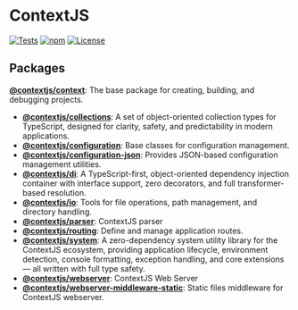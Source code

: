 # ContextJS

[![Tests](https://github.com/contextjs/context/actions/workflows/tests.yaml/badge.svg?branch=main)](https://github.com/contextjs/context/actions/workflows/tests.yaml)
[![npm](https://badgen.net/npm/v/@contextjs/context?cache=300)](https://www.npmjs.com/package/@contextjs/context)
[![License](https://badgen.net/static/license/MIT)](https://github.com/contextjs/context/blob/main/LICENSE)

## Packages  

**[@contextjs/context](https://github.com/contextjs/context/tree/main/src/context)**: The base package for creating, building, and debugging projects.

- **[@contextjs/collections](https://github.com/contextjs/context/tree/main/src/collections)**: A set of object-oriented collection types for TypeScript, designed for clarity, safety, and predictability in modern applications.
- **[@contextjs/configuration](https://github.com/contextjs/context/tree/main/src/configuration)**: Base classes for configuration management.
- **[@contextjs/configuration-json](https://github.com/contextjs/context/tree/main/src/configuration-json)**: Provides JSON-based configuration management utilities.
- **[@contextjs/di](https://github.com/contextjs/context/tree/main/src/di)**: A TypeScript-first, object-oriented dependency injection container with interface support, zero decorators, and full transformer-based resolution.
- **[@contextjs/io](https://github.com/contextjs/context/tree/main/src/io)**: Tools for file operations, path management, and directory handling.
- **[@contextjs/parser](https://github.com/contextjs/context/tree/main/src/parser)**: ContextJS parser
- **[@contextjs/routing](https://github.com/contextjs/context/tree/main/src/routing)**: Define and manage application routes.
- **[@contextjs/system](https://github.com/contextjs/context/tree/main/src/system)**: A zero-dependency system utility library for the ContextJS ecosystem, providing application lifecycle, environment detection, console formatting, exception handling, and core extensions — all written with full type safety.
- **[@contextjs/webserver](https://github.com/contextjs/context/tree/main/src/webserver)**: ContextJS Web Server
- **[@contextjs/webserver-middleware-static](https://github.com/contextjs/context/tree/main/src/webserver-middleware-static)**: Static files middleware for ContextJS webserver.